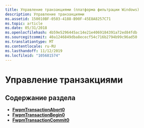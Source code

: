 ```yaml
---
title: Управление транзакциями (платформа фильтрации Windows)
description: Управление транзакциями
ms.assetid: 150010BF-0503-4188-B90F-45E8A8257C71
ms.topic: article
ms.date: 05/31/2018
ms.openlocfilehash: 4b59e5296445ac14e21e4069184391a72ed84fdb
ms.sourcegitcommit: 40a1246849dba8ececf54c716b2794b99c96ad50
ms.translationtype: MT
ms.contentlocale: ru-RU
ms.lasthandoff: 11/12/2019
ms.locfileid: "105681574"
---
```

# <a name="transaction-management"></a>Управление транзакциями

## <a name="in-this-section"></a>Содержание раздела

-   [**FwpmTransactionAbort0**](/windows/desktop/api/Fwpmu/nf-fwpmu-fwpmtransactionabort0)
-   [**FwpmTransactionBegin0**](/windows/desktop/api/Fwpmu/nf-fwpmu-fwpmtransactionbegin0)
-   [**FwpmTransactionCommit0**](/windows/desktop/api/Fwpmu/nf-fwpmu-fwpmtransactioncommit0)

 

 




